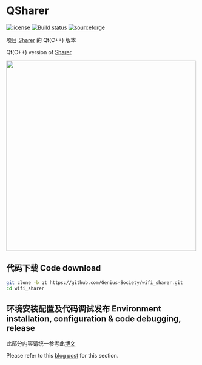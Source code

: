 # QSharer
[![license](https://img.shields.io/github/license/Genius-Society/wifi_sharer.svg)](https://github.com/Genius-Society/wifi_sharer/blob/main/LICENSE)
[![Build status](https://ci.appveyor.com/api/projects/status/soduqye3dylqgaar/branch/qt?svg=true)](https://ci.appveyor.com/project/Genius-Society/wifi_sharer/branch/qt)
[![sourceforge](https://img.shields.io/badge/sourceforge-QSharer-ff6600.svg)](https://sourceforge.net/projects/wifi_sharer/files)

项目 [Sharer](https://github.com/Genius-Society/Sharer) 的 Qt(C++) 版本

Qt(C++) version of [Sharer](https://github.com/Genius-Society/wifi_sharer)

<img width="500" src="https://user-images.githubusercontent.com/20459298/233094268-e0e3f845-912f-479f-a01a-f749cba6b057.png" />

## 代码下载 Code download
```bash
git clone -b qt https://github.com/Genius-Society/wifi_sharer.git
cd wifi_sharer
```

## 环境安装配置及代码调试发布 Environment installation, configuration & code debugging, release
此部分内容请统一参考此[博文](https://www.cnblogs.com/Genius-Society/p/17017055.html)

Please refer to this [blog post](https://www.cnblogs.com/Genius-Society/p/17017063.html) for this section.